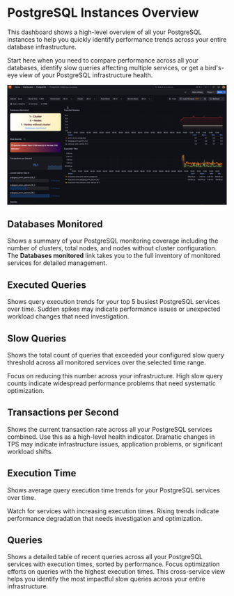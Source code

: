 # PostgreSQL Instances Overview

This dashboard shows a high-level overview of all your PostgreSQL instances to help you quickly identify performance trends across your entire database infrastructure.

Start here when you need to compare performance across all your databases, identify slow queries affecting multiple services, or get a bird's-eye view of your PostgreSQL infrastructure health.

![!image](../../images/PMM_PostgreSQL_Instances_Overview.jpg)

## Databases Monitored
Shows a summary of your PostgreSQL monitoring coverage including the number of clusters, total nodes, and nodes without cluster configuration. The **Databases monitored** link takes you to the full inventory of monitored services for detailed management.

## Executed Queries  
Shows query execution trends for your top 5 busiest PostgreSQL services over time. Sudden spikes may indicate performance issues or unexpected workload changes that need investigation.

## Slow Queries
Shows the total count of queries that exceeded your configured slow query threshold across all monitored services over the selected time range. 

Focus on reducing this number across your infrastructure. High slow query counts indicate widespread performance problems that need systematic optimization.

## Transactions per Second
Shows the current transaction rate across all your PostgreSQL services combined. Use this as a high-level health indicator. Dramatic changes in TPS may indicate infrastructure issues, application problems, or significant workload shifts.

## Execution Time
Shows average query execution time trends for your PostgreSQL services over time. 

Watch for services with increasing execution times. Rising trends indicate performance degradation that needs investigation and optimization.

## Queries
Shows a detailed table of recent queries across all your PostgreSQL services with execution times, sorted by performance. Focus optimization efforts on queries with the highest execution times. This cross-service view helps you identify the most impactful slow queries across your entire infrastructure.